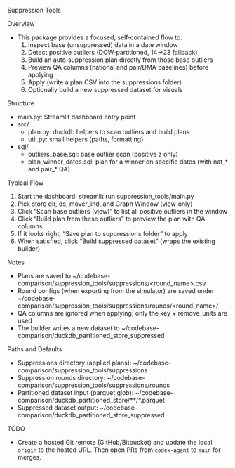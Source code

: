 Suppression Tools

Overview
- This package provides a focused, self‑contained flow to:
  1) Inspect base (unsuppressed) data in a date window
  2) Detect positive outliers (DOW‑partitioned, 14→28 fallback)
  3) Build an auto‑suppression plan directly from those base outliers
  4) Preview QA columns (national and pair/DMA baselines) before applying
  5) Apply (write a plan CSV into the suppressions folder)
  6) Optionally build a new suppressed dataset for visuals

Structure
- main.py: Streamlit dashboard entry point
- src/
  - plan.py: duckdb helpers to scan outliers and build plans
  - util.py: small helpers (paths, formatting)
- sql/
  - outliers_base.sql: base outlier scan (positive z only)
  - plan_winner_dates.sql: plan for a winner on specific dates (with nat_* and pair_* QA)

Typical Flow
1) Start the dashboard: streamlit run suppression_tools/main.py
2) Pick store dir, ds, mover_ind, and Graph Window (view‑only)
3) Click “Scan base outliers (view)” to list all positive outliers in the window
4) Click “Build plan from these outliers” to preview the plan with QA columns
5) If it looks right, “Save plan to suppressions folder” to apply
6) When satisfied, click “Build suppressed dataset” (wraps the existing builder)

Notes
- Plans are saved to ~/codebase-comparison/suppression_tools/suppressions/<round_name>.csv
- Round configs (when exporting from the simulator) are saved under
  ~/codebase-comparison/suppression_tools/suppressions/rounds/<round_name>/
- QA columns are ignored when applying; only the key + remove_units are used
- The builder writes a new dataset to ~/codebase-comparison/duckdb_partitioned_store_suppressed

Paths and Defaults
- Suppressions directory (applied plans): ~/codebase-comparison/suppression_tools/suppressions
- Suppression rounds directory: ~/codebase-comparison/suppression_tools/suppressions/rounds
- Partitioned dataset input (parquet glob): ~/codebase-comparison/duckdb_partitioned_store/**/*.parquet
- Suppressed dataset output: ~/codebase-comparison/duckdb_partitioned_store_suppressed

TODO
- Create a hosted Git remote (GitHub/Bitbucket) and update the local `origin` to the hosted URL. Then open PRs from `codex-agent` to `main` for merges.
